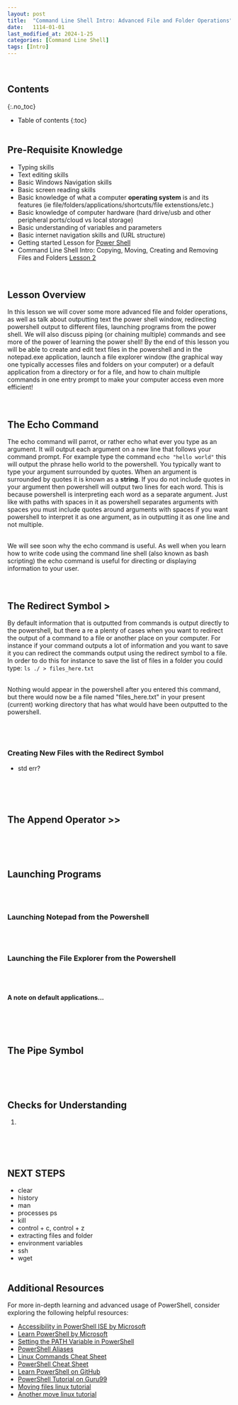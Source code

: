 ```yaml
---
layout: post
title:  "Command Line Shell Intro: Advanced File and Folder Operations"
date:   1114-01-01
last_modified_at: 2024-1-25
categories: [Command Line Shell]
tags: [Intro]
---
```

<br>

## Contents
{:.no_toc}
* Table of contents
{:toc}
<br><br>

## Pre-Requisite Knowledge
- Typing skills
- Text editing skills
- Basic Windows Navigation skills
- Basic screen reading skills
- Basic knowledge of what a computer **operating system** is and its features (ie file/folders/applications/shortcuts/file extenstions/etc.)
- Basic knowledge of computer hardware (hard drive/usb and other peripheral ports/cloud vs local storage)
- Basic understanding of variables and parameters
- Basic internet navigation skills and (URL structure)
- Getting started Lesson for [Power Shell](https://www.accessiblestem.org/command%20line%20shell/cls-1.html) 
- Command Line Shell Intro: Copying, Moving, Creating and Removing Files and Folders [Lesson 2](https://www.accessiblestem.org/command%20line%20shell/cls-copy-move.html)
<br><br><br>

## Lesson Overview
In this lesson we will cover some more advanced file and folder operations, as well as talk about outputting text the power shell window, redirecting powershell output to different files, launching programs from the power shell. We will also discuss piping (or chaining multiple) commands and see more of the power of learning the power shell! By the end of this lesson you will be able to create and edit text files in the powershell and in the notepad.exe application, launch a file explorer window (the graphical way one typically accesses files and folders on your computer) or a default application from a directory or for a file, and how to chain multiple commands in one entry prompt to make your computer access even more efficient! 
<br><br><br>

## The Echo Command
The echo command will parrot, or rather echo what ever you type as an argument. It will output each argument on a new line that follows your command prompt. For example type the command `echo "hello world"` this will output the phrase hello world to the powershell. You typically want to type your argument surrounded by quotes. When an argument is surrounded by quotes it is known as a **string**. If you do not include quotes in your argument then powershell will output two lines for each word. This is because powershell is interpreting each word as a separate argument. Just like with paths with spaces in it as powershell separates arguments with spaces you must include quotes around arguments with spaces if you want powershell to interpret it as one argument, as in outputting it as one line and not multiple.
<br><br>

We will see soon why the echo command is useful. As well when you learn how to write code using the command line shell (also known as bash scripting) the echo command is useful for directing or displaying information to your user.
<br><br><br>

## The Redirect Symbol >
By default information that is outputted from commands is output directly to the powershell, but there a re a plenty of cases when you want to redirect the output of a command to a file or another place on your computer. For instance if your command outputs a lot of information and you want to save it you can redirect the commands output using the redirect symbol to a file. In order to do this for instance to save the list of files in a folder you could type:
`ls ./ > files_here.txt` 
<br><br>

Nothing would appear in the powershell after you entered this command, but there would now be a file named "files_here.txt" in your present (current) working directory that has what would have been outputted to the powershell.  
<br><br><br>

### Creating New Files with the Redirect Symbol
- std err?

<br><br><br>

## The Append Operator >>
<br><br><br>

## Launching Programs
<br><br>

### Launching Notepad from the Powershell
<br><br>

### Launching the File Explorer from the Powershell
<br><br>

#### A note on default applications...
<br><br><br>

## The Pipe Symbol
<br><br><br>

## Checks for Understanding
1. 
<br><br><br>

## NEXT STEPS
- clear
- history
- man
- processes ps
- kill
- control + c, control + z 
- extracting files and folder 
- environment variables
- ssh
- wget
<br><br>

## Additional Resources
For more in-depth learning and advanced usage of PowerShell, consider exploring the following helpful resources:

- [Accessibility in PowerShell ISE by Microsoft](https://learn.microsoft.com/en-us/powershell/scripting/windows-powershell/ise/accessibility-in-windows-powershell-ise?view=powershell-7.3)
- [Learn PowerShell by Microsoft](https://learn.microsoft.com/en-us/powershell/scripting/overview?view=powershell-7.3)
- [Setting the PATH Variable in PowerShell](https://poshcode.gitbook.io/powershell-faq/src/getting-started/environment-variables)
- [PowerShell Aliases](https://learn.microsoft.com/en-us/powershell/scripting/learn/shell/using-aliases?view=powershell-7.3)
- [Linux Commands Cheat Sheet](https://www.guru99.com/linux-commands-cheat-sheet.html)
- [PowerShell Cheat Sheet](https://www.theochem.ru.nl/~pwormer/teachmat/PS_cheat_sheet.html)
- [Learn PowerShell on GitHub](https://github.com/PowerShell/PowerShell/tree/master/docs/learning-powershell)
- [PowerShell Tutorial on Guru99](https://www.guru99.com/powershell-tutorial.html)
- [Moving files linux tutorial](https://ioflood.com/blog/mv-linux-command/)
- [Another move linux tutorial](https://linuxize.com/post/how-to-move-files-in-linux-with-mv-command/)